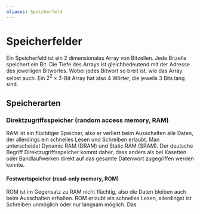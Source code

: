 ```yaml
---
aliases: Speicherfeld
---
```

# Speicherfelder
Ein Speicherfeld ist ein 2 dimensionales Array von Bitzellen. Jede Bitzelle speichert ein Bit.
Die Tiefe des Arrays ist gleichbedeutend mit der Adresse des jeweiligen Bitwortes. Wobei jedes Bitwort so breit ist, wie das Array selbst auch.
Ein $2^2 \times 3$-Bit Array hat also 4 Wörter, die jeweils 3 Bits lang sind.
## Speicherarten
### Direktzugriffsspeicher (random access memory, RAM)
RAM ist ein flüchtiger Speicher, also er verliert beim Ausschalten alle Daten, der allerdings ein schnelles Lesen und Schreiben erlaubt. Man unterscheidet Dynamic RAM (DRAM) und Static RAM (SRAM).
Der deutsche Begriff Direktzugriffsspeicher kommt daher, dass anders als bei Kasetten oder Bandlaufwerken direkt auf das gesamte Datenwort zugegriffen werden konnte.
#### Festwertspeicher (read-only memory, ROM)
ROM ist im Gegensatz zu RAM nicht flüchtig, also die Daten bleiben auch beim Ausschalten erhalten. ROM erlaubt ein schnelles Lesen, allerdingst ist Schreiben unmöglich oder nur langsam möglich. 
Das 